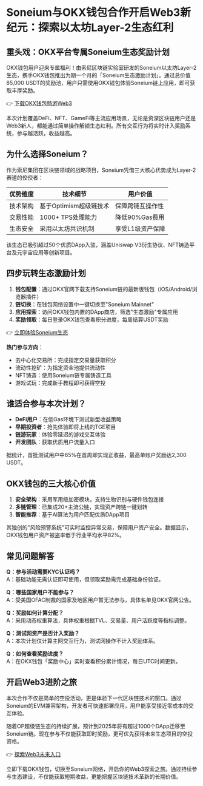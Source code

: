 # Soneium与OKX钱包合作开启Web3新纪元：探索以太坊Layer-2生态红利

## 重头戏：OKX平台专属Soneium生态奖励计划

OKX钱包用户迎来专属福利！由索尼区块链实验室研发的Soneium以太坊Layer-2生态，携手OKX钱包推出为期一个月的「Soneium生态激励计划」。通过总价值85,000 USDT的奖励池，用户只需使用OKX钱包体验Soneium链上应用，即可获取丰厚奖励。

👉 [下载OKX钱包畅游Web3](https://bit.ly/okx_welcome)

本次计划覆盖DeFi、NFT、GameFi等主流应用场景，无论是资深区块链用户还是Web3新人，都能通过简单操作解锁生态红利。所有交互行为将实时计入奖励系统，参与越活跃，收益越高。

## 为什么选择Soneium？

作为索尼集团在区块链领域的战略项目，Soneium凭借三大核心优势成为Layer-2赛道的佼佼者：

| 优势维度 | 技术细节 | 用户价值 |
|---------|----------|----------|
| 技术架构 | 基于Optimism超级链技术 | 保障跨链互操作性 |
| 交易性能 | 1000+ TPS处理能力 | 降低90%Gas费用 |
| 生态安全 | 采用以太坊共识机制 | 享受L1级资产保障 |

该生态已吸引超过50个优质DApp入驻，涵盖Uniswap V3衍生协议、NFT铸造平台及元宇宙应用等创新项目。

## 四步玩转生态激励计划

1. **钱包配置**：通过OKX官网下载支持Soneium链的最新版钱包（iOS/Android/浏览器插件）
2. **链切换**：在钱包网络设置中一键切换至"Soneium Mainnet"
3. **应用探索**：访问OKX钱包内置的DApp商店，筛选"生态激励"专属应用
4. **奖励领取**：每日登录OKX钱包查看积分进度，每周结算USDT奖励

👉 [立即体验Soneium生态](https://bit.ly/okx_welcome)

**热门参与方向**：
- 去中心化交易所：完成指定交易量获取积分
- 流动性挖矿：为指定资金池提供流动性
- NFT铸造：使用Soneium链专属铸造工具
- 游戏试玩：完成新手教程即可获得空投

## 谁适合参与本次计划？

- **DeFi用户**：在低Gas环境下测试新型收益策略
- **早期投资者**：抢先体验即将上线的TGE项目
- **链游玩家**：体验零延迟的游戏交互体验
- **开发团队**：获取优质用户流量入口

据统计，首批测试用户中65%在首周即实现正收益，最高单账户奖励达2,300 USDT。

## OKX钱包的三大核心价值

1. **安全架构**：采用军用级加密模块，支持生物识别与硬件钱包连接
2. **多链管理**：已集成20+主流公链，实现资产跨链一键划转
3. **智能推荐**：基于AI算法为用户匹配优质DApp项目

其独创的"风险预警系统"可实时监控异常交易，保障用户资产安全。数据显示，OKX钱包用户资产被盗率低于行业平均水平82%。

## 常见问题解答

**Q：参与活动需要KYC认证吗？**  
A：基础功能无需认证即可使用，但领取奖励需完成基础身份验证。

**Q：哪些国家用户不能参与？**  
A：受美国OFAC制裁的国家及地区用户暂无法参与，具体名单见OKX官网公告。

**Q：奖励如何计算分配？**  
A：采用动态权重算法，具体权重根据TVL、交易量、用户活跃度等指标调整。

**Q：测试网资产是否计入奖励？**  
A：本次计划仅计算主网交互行为，测试网操作不计入奖励体系。

**Q：如何查看奖励进度？**  
A：在OKX钱包「奖励中心」实时查看积分累计情况，每日UTC时间更新。

## 开启Web3进阶之旅

本次合作不仅是简单的空投活动，更是体验下一代区块链技术的窗口。通过Soneium的EVM兼容架构，开发者可快速部署应用，用户能享受接近零成本的交互体验。

随着OP超级链生态的持续扩展，预计到2025年将有超过1000个DApp迁移至Soneium链。现在参与不仅能获取即时奖励，更可优先获得未来生态项目的空投资格。

👉 [探索Web3未来入口](https://bit.ly/okx_welcome)

立即下载OKX钱包，切换至Soneium网络，开启你的Web3探索之旅。通过持续参与生态建设，不仅能获取短期收益，更能把握区块链技术革新的长期价值。